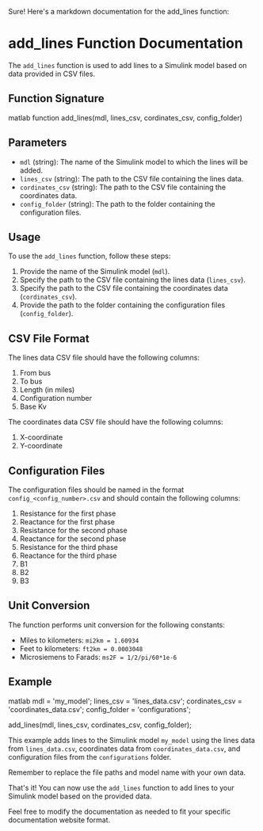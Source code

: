 Sure! Here's a markdown documentation for the add_lines function:

# add_lines Function Documentation

The `add_lines` function is used to add lines to a Simulink model based on data provided in CSV files.

## Function Signature


matlab
function add_lines(mdl, lines_csv, cordinates_csv, config_folder)

## Parameters

- `mdl` (string): The name of the Simulink model to which the lines will be added.
- `lines_csv` (string): The path to the CSV file containing the lines data.
- `cordinates_csv` (string): The path to the CSV file containing the coordinates data.
- `config_folder` (string): The path to the folder containing the configuration files.

## Usage

To use the `add_lines` function, follow these steps:

1. Provide the name of the Simulink model (`mdl`).
2. Specify the path to the CSV file containing the lines data (`lines_csv`).
3. Specify the path to the CSV file containing the coordinates data (`cordinates_csv`).
4. Provide the path to the folder containing the configuration files (`config_folder`).

## CSV File Format

The lines data CSV file should have the following columns:

1. From bus
2. To bus
3. Length (in miles)
4. Configuration number
5. Base Kv

The coordinates data CSV file should have the following columns:

1. X-coordinate
2. Y-coordinate

## Configuration Files

The configuration files should be named in the format `config_<config_number>.csv` and should contain the following columns:

1. Resistance for the first phase
2. Reactance for the first phase
3. Resistance for the second phase
4. Reactance for the second phase
5. Resistance for the third phase
6. Reactance for the third phase
7. B1
8. B2
9. B3

## Unit Conversion

The function performs unit conversion for the following constants:

- Miles to kilometers: `mi2km = 1.60934`
- Feet to kilometers: `ft2km = 0.0003048`
- Microsiemens to Farads: `ms2F = 1/2/pi/60*1e-6`

## Example

matlab
mdl = 'my_model';
lines_csv = 'lines_data.csv';
cordinates_csv = 'coordinates_data.csv';
config_folder = 'configurations';

add_lines(mdl, lines_csv, cordinates_csv, config_folder);

This example adds lines to the Simulink model `my_model` using the lines data from `lines_data.csv`, coordinates data from `coordinates_data.csv`, and configuration files from the `configurations` folder.


Remember to replace the file paths and model name with your own data.

That's it! You can now use the `add_lines` function to add lines to your Simulink model based on the provided data.

Feel free to modify the documentation as needed to fit your specific documentation website format.